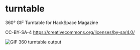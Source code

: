 # turntable
360° GIF Turntable for HackSpace Magazine

CC-BY-SA-4 https://creativecommons.org/licenses/by-sa/4.0/

![GIF 360 turntable output](https://raw.githubusercontent.com/raspitv/turntable/master/GIF-output.gif)

